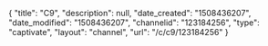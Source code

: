 {
    "title": "C9",
    "description": null,
    "date_created": "1508436207",
    "date_modified": "1508436207",
    "channelid": "123184256",
    "type": "captivate",
    "layout": "channel",
    "url": "\/c\/c9\/123184256"
}